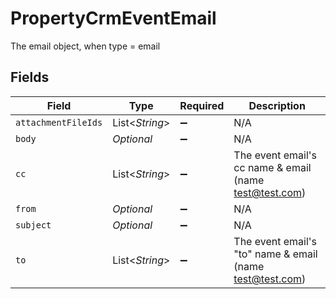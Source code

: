 # PropertyCrmEventEmail

The email object, when type = email


## Fields

| Field                                                      | Type                                                       | Required                                                   | Description                                                |
| ---------------------------------------------------------- | ---------------------------------------------------------- | ---------------------------------------------------------- | ---------------------------------------------------------- |
| `attachmentFileIds`                                        | List<*String*>                                             | :heavy_minus_sign:                                         | N/A                                                        |
| `body`                                                     | *Optional<String>*                                         | :heavy_minus_sign:                                         | N/A                                                        |
| `cc`                                                       | List<*String*>                                             | :heavy_minus_sign:                                         | The event email's cc name & email (name <test@test.com>)   |
| `from`                                                     | *Optional<String>*                                         | :heavy_minus_sign:                                         | N/A                                                        |
| `subject`                                                  | *Optional<String>*                                         | :heavy_minus_sign:                                         | N/A                                                        |
| `to`                                                       | List<*String*>                                             | :heavy_minus_sign:                                         | The event email's "to" name & email (name <test@test.com>) |